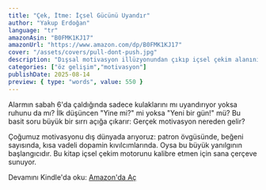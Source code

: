 ```yaml
---
title: "Çek, İtme: İçsel Gücünü Uyandır"
author: "Yakup Erdoğan"
language: "tr"
amazonAsin: "B0FMK1KJ17"
amazonUrl: "https://www.amazon.com/dp/B0FMK1KJ17"
cover: "/assets/covers/pull-dont-push.jpg"
description: "Dışsal motivasyon illüzyonundan çıkıp içsel çekim alanını aktive etmeye yönelik modern bir rehber."
categories: ["öz gelişim","motivasyon"]
publishDate: 2025-08-14
preview: { type: "words", value: 550 }
---
```


<!-- preview-start -->
Alarmın sabah 6'da çaldığında sadece kulaklarını mı uyandırıyor yoksa ruhunu da mı? İlk düşüncen "Yine mi?" mi yoksa "Yeni bir gün!" mü? Bu basit soru büyük bir sırrı açığa çıkarır: Gerçek motivasyon nereden gelir?

Çoğumuz motivasyonu dış dünyada arıyoruz: patron övgüsünde, beğeni sayısında, kısa vadeli dopamin kıvılcımlarında. Oysa bu büyük yanılgının başlangıcıdır. Bu kitap içsel çekim motorunu kalibre etmen için sana çerçeve sunuyor.
<!-- preview-end -->

Devamını Kindle'da oku: <a href="https://www.amazon.com/dp/B0FMK1KJ17" rel="noopener" target="_blank">Amazon'da Aç</a>
